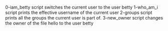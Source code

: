 0-iam_betty script switches the current user to the user betty
1-who_am_i script prints the effective username of the current user
2-groups script prints all the groups the current user is part of.
3-new_owner script changes the owner of the file hello to the user betty
